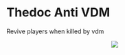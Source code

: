 # Thedoc Anti VDM


Revive players when killed by vdm


 <p align="center">
      <img src="[https://github.com/thedocscripts/thedocscripts/blob/main/lua.svg](https://github.com/thedocscripts/Thedoc-AntiVDM/blob/main/antivdm%20script.png)" />

   </p>  
